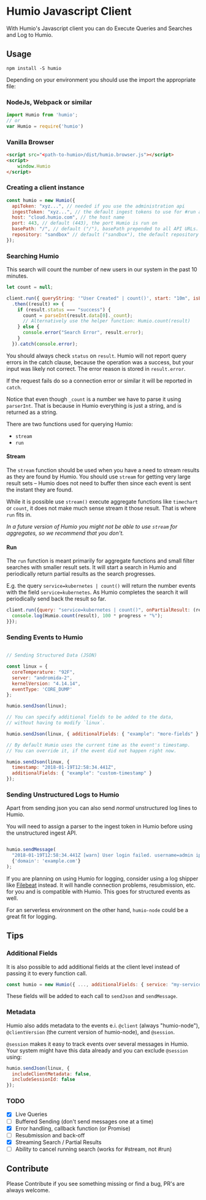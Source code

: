 # Humio Javascript Client <a href="https://www.npmjs.com/package/humio"><img src="https://img.shields.io/npm/v/humio.svg" alt="" /></a>

With Humio's Javascript client you can do Execute Queries and Searches and Log to Humio.

## Usage

```
npm install -S humio
```

Depending on your environment you should use the import the appropriate file:


### NodeJs, Webpack or similar

```javascript
import Humio from 'humio';
// or
var Humio = require('humio')
```

### Vanilla Browser

```html
<script src="<path-to-humio>/dist/humio.browser.js"></script>
<script>
    window.Humio
</script>
```

### Creating a client instance

```javascript
const humio = new Humio({
  apiToken: "xyz...", // needed if you use the administration api
  ingestToken: "xyz...", // the default ingest tokens to use for #run and #stream
  host: "cloud.humio.com", // the host name
  port: 443, // default (443), the port Humio is run on
  basePath: "/", // default ("/"), basePath prepended to all API URLs.
  repository: "sandbox" // default ("sandbox"), the default repository (or view) to work with
});
```

### Searching Humio

This search will count the number of new users in our system in the past 10 minutes.

```javascript
let count = null;

client.run({ queryString: '"User Created" | count()', start: "10m", isLive: true })
  .then((result) => {
    if (result.status === "success") {
      count = parseInt(result.data[0]._count);
      // Alternatively use the helper function: Humio.count(result)
    } else {
      console.error("Search Error", result.error);
    }
  }).catch(console.error);
```

You should always check `status` on `result`. Humio will not report query errors
in the catch clause, because the operation was a success, but your input was
likely not correct. The error reason is stored in `result.error`.

If the request fails do so a connection error or similar it will be reported in
`catch`.

Notice that even though `_count` is a number we have to parse it using
`parserInt`. That is because in Humio everything is just a string, and is
returned as a string.

There are two functions used for querying Humio:

- `stream`
- `run`

#### Stream

The `stream` function should be used when you have a need to stream results as they
are found by Humio. You should use `stream` for getting very large result sets –
Humio does not need to buffer then since each event is sent the instant they are found.

While it is possible use `stream()` execute aggregate functions like `timechart` or `count`,
it does not make much sense stream it those result. That is where `run` fits in.

_In a future version of Humio you might not be able to use `stream` for aggregates,
so we recommend that you don't._

#### Run

The `run` function is meant primarily for aggregate functions and small filter
searches with smaller result sets. It will start a search in Humio and periodically
return partial results as the search progresses.

E.g. the query `service=kubernetes | count()` will return the number events with
the field `service=kubernetes`. As Humio completes the search it will periodically
send back the result so far.

```javascript
client.run({query: "service=kubernetes | count()", onPartialResult: (result, progress) => {
  console.log(Humio.count(result), 100 * progress + "%");
}});
```

### Sending Events to Humio

```javascript

// Sending Structured Data (JSON)

const linux = {
  coreTemperature: "92F",
  server: "andromida-2",
  kernelVersion: "4.14.14",
  eventType: 'CORE_DUMP'
};

humio.sendJson(linux);

// You can specify additional fields to be added to the data,
// without having to modify `linux`.

humio.sendJson(linux, { additionalFields: { "example": "more-fields" } });

// By default Humio uses the current time as the event's timestamp.
// You can override it, if the event did not happen right now.

humio.sendJson(linux, {
  timestamp: "2018-01-19T12:58:34.441Z",
  additionalFields: { "example": "custom-timestamp" }
});
```

### Sending Unstructured Logs to Humio

Apart from sending json you can also send _normal_ unstructured log lines to Humio.

You will need to assign a parser to the ingest token in Humio before using the
unstructured ingest API.

```javascript

humio.sendMessage(
  "2018-01-19T12:58:34.441Z [warn] User login failed. username=admin ip=101.127.184.11",
  {'domain': 'example.com'}
);
```

If you are planning on using Humio for logging, consider using a log shipper
like [Filebeat](https://cloud.humio.com/docs/first-time-use/index.html) instead.
It will handle connection problems, resubmission, etc. for you and is
compatible with Humio. This goes for structured events as well.

For an serverless environment on the other hand, `humio-node` could be a great
fit for logging.

## Tips

### Additional Fields

It is also possible to add additional fields at the client level instead of
passing it to every function call.

```javascript
const humio = new Humio({ ..., additionalFields: { service: "my-service", domain: "example.com" } });
```

These fields will be added to each call to `sendJson` and `sendMessage`.

### Metadata

Humio also adds metadata to the events e.i. `@client` (always "humio-node"),
`@clientVersion` (the current version of humio-node), and `@session`.

`@session` makes it easy to track events over several messages in Humio.
Your system might have this data already and you can exclude `@session`
using:

```javascript
humio.sendJson(linux, {
  includeClientMetadata: false,
  includeSessionId: false
});
```


### TODO

- [x] Live Queries
- [ ] Buffered Sending (don't send messages one at a time)
- [x] Error handling, callback function (or Promise)
- [ ] Resubmission and back-off
- [x] Streaming Search / Partial Results
- [ ] Ability to cancel running search (works for #stream, not #run)

## Contribute

Please Contribute if you see something missing or find a bug,
PR's are always welcome.
